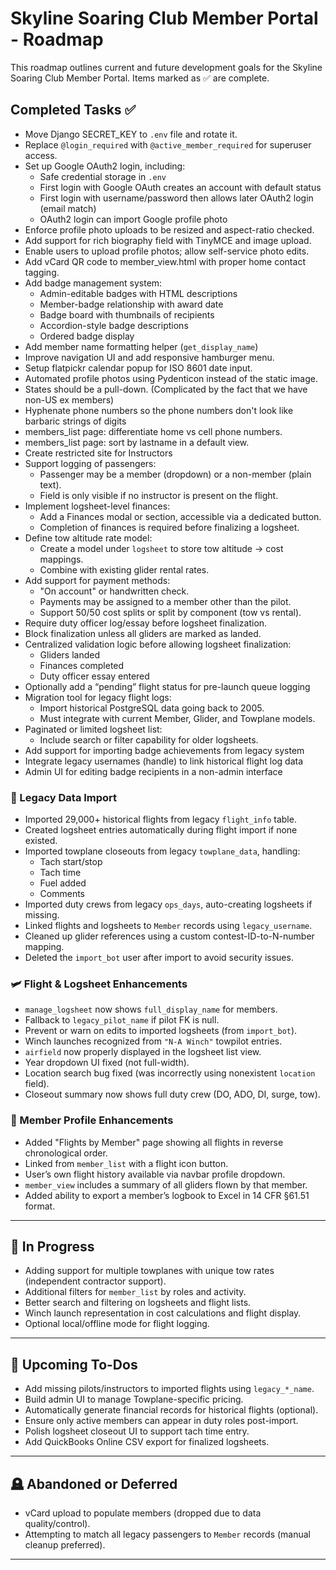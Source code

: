 # Skyline Soaring Club Member Portal - Roadmap

This roadmap outlines current and future development goals for the Skyline Soaring Club Member Portal. Items marked as ✅ are complete.

## Completed Tasks ✅
- Move Django SECRET_KEY to `.env` file and rotate it.
- Replace `@login_required` with `@active_member_required` for superuser access.
- Set up Google OAuth2 login, including:
   - Safe credential storage in `.env`
   - First login with Google OAuth creates an account with default status
   - First login with username/password then allows later OAuth2 login (email match)
   - OAuth2 login can import Google profile photo
- Enforce profile photo uploads to be resized and aspect-ratio checked.
- Add support for rich biography field with TinyMCE and image upload.
- Enable users to upload profile photos; allow self-service photo edits.
- Add vCard QR code to member_view.html with proper home contact tagging.
- Add badge management system:
   - Admin-editable badges with HTML descriptions
   - Member-badge relationship with award date
   - Badge board with thumbnails of recipients
   - Accordion-style badge descriptions
   - Ordered badge display
- Add member name formatting helper (`get_display_name`)
- Improve navigation UI and add responsive hamburger menu.
- Setup flatpickr calendar popup for ISO 8601 date input.
- Automated profile photos using Pydenticon instead of the static image. 
- States should be a pull-down.  (Complicated by the fact that we have non-US ex members)
- Hyphenate phone numbers so the phone numbers don't look like barbaric strings of digits
- members_list page: differentiate home vs cell phone numbers. 
- members_list page: sort by lastname in a default view.  
- Create restricted site for Instructors
- Support logging of passengers:
  - Passenger may be a member (dropdown) or a non-member (plain text).
  - Field is only visible if no instructor is present on the flight.
- Implement logsheet-level finances:
  - Add a Finances modal or section, accessible via a dedicated button.
  - Completion of finances is required before finalizing a logsheet.
- Define tow altitude rate model:
  - Create a model under `logsheet` to store tow altitude → cost mappings.
  - Combine with existing glider rental rates.
- Add support for payment methods:
  - "On account" or handwritten check.
  - Payments may be assigned to a member other than the pilot.
  - Support 50/50 cost splits or split by component (tow vs rental).
- Require duty officer log/essay before logsheet finalization.
- Block finalization unless all gliders are marked as landed.
- Centralized validation logic before allowing logsheet finalization:
  - Gliders landed
  - Finances completed
  - Duty officer essay entered
 - Optionally add a “pending” flight status for pre-launch queue logging
- Migration tool for legacy flight logs:
  - Import historical PostgreSQL data going back to 2005.
  - Must integrate with current Member, Glider, and Towplane models.
- Paginated or limited logsheet list:
  - Include search or filter capability for older logsheets.
- Add support for importing badge achievements from legacy system
- Integrate legacy usernames (handle) to link historical flight log data
- Admin UI for editing badge recipients in a non-admin interface

### 🔁 Legacy Data Import
- Imported 29,000+ historical flights from legacy `flight_info` table.
- Created logsheet entries automatically during flight import if none existed.
- Imported towplane closeouts from legacy `towplane_data`, handling:
  - Tach start/stop
  - Tach time
  - Fuel added
  - Comments
- Imported duty crews from legacy `ops_days`, auto-creating logsheets if missing.
- Linked flights and logsheets to `Member` records using `legacy_username`.
- Cleaned up glider references using a custom contest-ID-to-N-number mapping.
- Deleted the `import_bot` user after import to avoid security issues.

### 🛩️ Flight & Logsheet Enhancements
- `manage_logsheet` now shows `full_display_name` for members.
- Fallback to `legacy_pilot_name` if pilot FK is null.
- Prevent or warn on edits to imported logsheets (from `import_bot`).
- Winch launches recognized from `"N-A Winch"` towpilot entries.
- `airfield` now properly displayed in the logsheet list view.
- Year dropdown UI fixed (not full-width).
- Location search bug fixed (was incorrectly using nonexistent `location` field).
- Closeout summary now shows full duty crew (DO, ADO, DI, surge, tow).

### 👤 Member Profile Enhancements
- Added "Flights by Member" page showing all flights in reverse chronological order.
- Linked from `member_list` with a flight icon button.
- User’s own flight history available via navbar profile dropdown.
- `member_view` includes a summary of all gliders flown by that member.
- Added ability to export a member’s logbook to Excel in 14 CFR §61.51 format.

---

## 🚧 In Progress

- Adding support for multiple towplanes with unique tow rates (independent contractor support).
- Additional filters for `member_list` by roles and activity.
- Better search and filtering on logsheets and flight lists.
- Winch launch representation in cost calculations and flight display.
- Optional local/offline mode for flight logging.

---

## 📝 Upcoming To-Dos

- Add missing pilots/instructors to imported flights using `legacy_*_name`.
- Build admin UI to manage Towplane-specific pricing.
- Automatically generate financial records for historical flights (optional).
- Ensure only active members can appear in duty roles post-import.
- Polish logsheet closeout UI to support tach time entry.
- Add QuickBooks Online CSV export for finalized logsheets.

---

## 🪦 Abandoned or Deferred

- vCard upload to populate members (dropped due to data quality/control).
- Attempting to match all legacy passengers to `Member` records (manual cleanup preferred).

---

